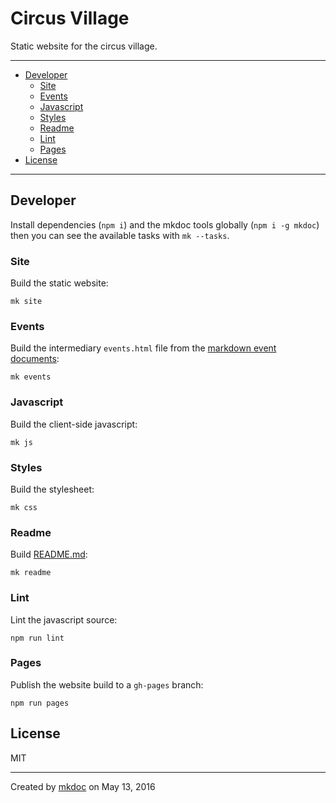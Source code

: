 # Circus Village

Static website for the circus village.

---

- [Developer](#developer)
  - [Site](#site)
  - [Events](#events)
  - [Javascript](#javascript)
  - [Styles](#styles)
  - [Readme](#readme)
  - [Lint](#lint)
  - [Pages](#pages)
- [License](#license)

---

## Developer

Install dependencies (`npm i`) and the mkdoc tools globally (`npm i -g mkdoc`) then you can see the available tasks with `mk --tasks`.

### Site

Build the static website:

```shell
mk site
```

### Events

Build the intermediary `events.html` file from the [markdown event documents](https://github.com/tmpfs/circus-village/blob/master/doc/events):

```shell
mk events
```

### Javascript

Build the client-side javascript:

```shell
mk js
```

### Styles

Build the stylesheet:

```shell
mk css
```

### Readme

Build [README.md](https://github.com/tmpfs/circus-village/blob/master/README.md):

```shell
mk readme
```

### Lint

Lint the javascript source:

```shell
npm run lint
```

### Pages

Publish the website build to a `gh-pages` branch:

```shell
npm run pages
```

## License

MIT

---

Created by [mkdoc](https://github.com/mkdoc/mkdoc) on May 13, 2016

[jshint]: http://jshint.com
[jscs]: http://jscs.info

